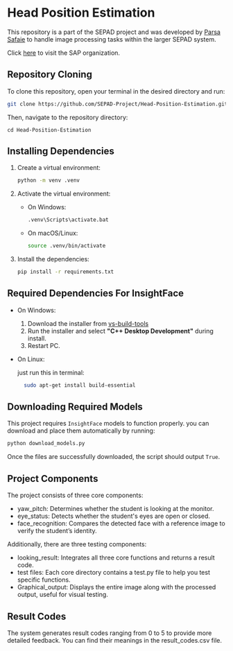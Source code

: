 # Head Position Estimation
This repository is a part of the SEPAD project and was developed by [Parsa Safaie](https://github.com/parsasafaie) to handle image processing tasks within the larger SEPAD system.

Click [here](https://github.com/SAP-Program) to visit the SAP organization.

## Repository Cloning
To clone this repository, open your terminal in the desired directory and run:
```bash
git clone https://github.com/SEPAD-Project/Head-Position-Estimation.git
```

Then, navigate to the repository directory:
```
cd Head-Position-Estimation
```

## Installing Dependencies
1. Create a virtual environment:
   ```bash
   python -m venv .venv
   ```
2. Activate the virtual environment:
   
   * On Windows:
     ```bash
     .venv\Scripts\activate.bat
     ```

   * On macOS/Linux:
     ```bash
     source .venv/bin/activate
     ```
3. Install the dependencies:
   ```bash
   pip install -r requirements.txt
   ``` 

## Required Dependencies For InsightFace
* On Windows:
  1. Download the installer from [vs-build-tools](https://visualstudio.microsoft.com/visual-cpp-build-tools/)
  2. Run the installer and select **"C++ Desktop Development"** during install.
  3. Restart PC.

* On Linux:

  just run this in terminal:
  ```bash
    sudo apt-get install build-essential
  ```

## Downloading Required Models
This project requires `InsightFace` models to function properly.
you can download and place them automatically by running:
```bash
python download_models.py
```
Once the files are successfully downloaded, the script should output `True`.

## Project Components
The project consists of three core components:
* yaw_pitch: Determines whether the student is looking at the monitor.
* eye_status: Detects whether the student's eyes are open or closed.
* face_recognition: Compares the detected face with a reference image to verify the student’s identity.

Additionally, there are three testing components:
* looking_result: Integrates all three core functions and returns a result code.
* test files: Each core directory contains a test.py file to help you test specific functions.
* Graphical_output: Displays the entire image along with the processed output, useful for visual testing.

## Result Codes
The system generates result codes ranging from 0 to 5 to provide more detailed feedback. You can find their meanings in the result_codes.csv file.
